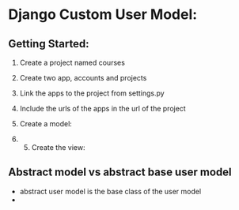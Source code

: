 # Django Custom User Model:

## Getting Started:
1.  Create a project named courses
2.  Create two app, accounts and projects
3.  Link the apps to the project from settings.py
4.  Include the urls of the apps in the url of the project

6.  Create a model:

6. 5.  Create the view:
   


##  Abstract model vs abstract base user model
* abstract user model is the base class of the user model
* 
  